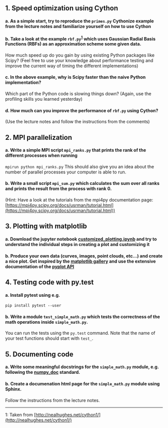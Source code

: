 ## 1. Speed optimization using Cython

#### a. As a simple start, try to reproduce the ```primes.py``` Cythonize example from the lecture notes and familiarize yourself on how to use Cython

#### b. Take a look at the example ```rbf.py```<sup>[1](#myfootnote1)</sup> which uses Gaussian Radial Basis Functions (RBFs) as an approximation scheme some given data. 
How much speed up do you gain by using existing Python packages like Scipy? (Feel free to use your knowledge about performance testing 
and improve the current way of timing the different implementations)

#### c. In the above example, why is Scipy faster than the naive Python implementation? 
Which part of the Python code is slowing things down? (Again, use the profiling skills you learned yesterday)

#### d. How much can you improve the performance of ```rbf.py``` using Cython? 
(Use the lecture notes and follow the instructions from the comments)

## 2. MPI parallelization

#### a. Write a simple MPI script ```mpi_ranks.py``` that prints the rank of the different processes when running 
```mpirun python mpi_ranks.py```
This should also give you an idea about the number of parallel processes your computer is able to run.

#### b. Write a small script ```mpi_sum.py``` which calculates the sum over all ranks and prints the result from the process with rank 0.
(Hint: Have a look at the tutorials from the mpi4py documentation page: [https://mpi4py.scipy.org/docs/usrman/tutorial.html](https://mpi4py.scipy.org/docs/usrman/tutorial.html))

## 3. Plotting with matplotlib

#### a. Download the jupyter notebook [customized_plotting.ipynb](customized_plotting.ipynb) and try to understand the individual steps in creating a plot and customizing it

#### b. Produce your own data (curves, images, point clouds, etc...) and create a nice plot. Get inspired by the [matplotlib gallery](https://matplotlib.org/gallery/index.html) and use the extensive documentation of the [pyplot API](https://matplotlib.org/api/pyplot_summary.html)


## 4. Testing code with py.test

#### a. Install pytest using e.g.
```
pip install pytest --user
```

#### b. Write a module ```test_simple_math.py``` which tests the correctness of the math operations inside ```simple_math.py```.
You can run the tests using the ```py.test``` command. Note that the name of your test functions should start with ```test_```.

## 5. Documenting code

#### a. Write some meaningful docstrings for the ```simple_math.py``` module, e.g. following the [numpy_doc](https://github.com/numpy/numpy/blob/master/doc/HOWTO_DOCUMENT.rst.txt) standard.

#### b. Create a documenation html page for the ```simple_math.py``` module using Sphinx.
Follow the instructions from the lecture notes.


********************************************************************************************************
<a name="myfootnote1">1</a>: Taken from [http://nealhughes.net/cython1/](http://nealhughes.net/cython1/)
